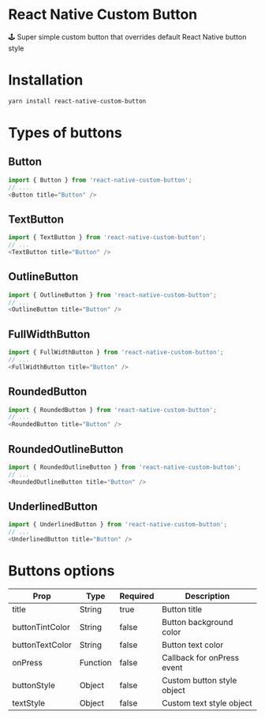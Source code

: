 # React Native Custom Button
🕹 Super simple custom button that overrides default React Native button style

# Installation
```bash
yarn install react-native-custom-button
```

# Types of buttons

## Button
```javascript
import { Button } from 'react-native-custom-button';
// ...
<Button title="Button" />
```

## TextButton
```javascript
import { TextButton } from 'react-native-custom-button';
// ...
<TextButton title="Button" />
```

## OutlineButton
```javascript
import { OutlineButton } from 'react-native-custom-button';
// ...
<OutlineButton title="Button" />
```

## FullWidthButton
```javascript
import { FullWidthButton } from 'react-native-custom-button';
// ...
<FullWidthButton title="Button" />
```

## RoundedButton
```javascript
import { RoundedButton } from 'react-native-custom-button';
// ...
<RoundedButton title="Button" />
```

## RoundedOutlineButton
```javascript
import { RoundedOutlineButton } from 'react-native-custom-button';
// ...
<RoundedOutlineButton title="Button" />
```

## UnderlinedButton
```javascript
import { UnderlinedButton } from 'react-native-custom-button';
// ...
<UnderlinedButton title="Button" />
```

# Buttons options
| Prop | Type | Required | Description |
| ---- | ---- | -------- | ----------- |
| title | String | true | Button title
| buttonTintColor | String | false | Button background color
| buttonTextColor | String | false | Button text color
| onPress | Function | false | Callback for onPress event
| buttonStyle | Object | false | Custom button style object
| textStyle | Object | false | Custom text style object